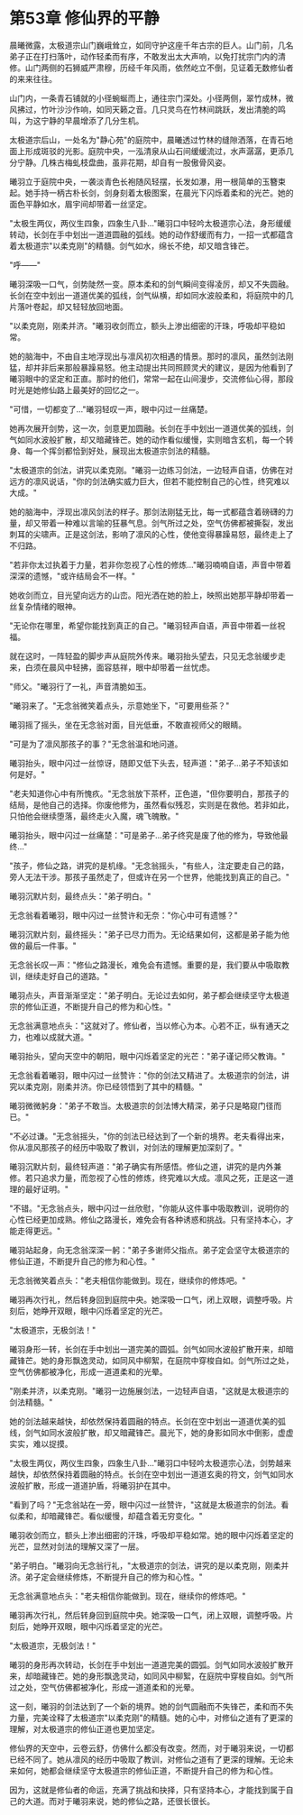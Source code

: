# 第53章 修仙界的平静

晨曦微露，太极道宗山门巍峨耸立，如同守护这座千年古宗的巨人。山门前，几名弟子正在打扫落叶，动作轻柔而有序，不敢发出太大声响，以免打扰宗门内的清修。山门两侧的石狮威严肃穆，历经千年风雨，依然屹立不倒，见证着无数修仙者的来来往往。

山门内，一条青石铺就的小径蜿蜒而上，通往宗门深处。小径两侧，翠竹成林，微风拂过，竹叶沙沙作响，如同天籁之音。几只灵鸟在竹林间跳跃，发出清脆的鸣叫，为这宁静的早晨增添了几分生机。

太极道宗后山，一处名为"静心苑"的庭院中，晨曦透过竹林的缝隙洒落，在青石地面上形成斑驳的光影。庭院中央，一泓清泉从山石间缓缓流过，水声潺潺，更添几分宁静。几株古梅虬枝盘曲，虽非花期，却自有一股傲骨风姿。

曦羽立于庭院中央，一袭淡青色长袍随风轻摆，长发如瀑，用一根简单的玉簪束起。她手持一柄古朴长剑，剑身刻着太极图案，在晨光下闪烁着柔和的光芒。她的面色平静如水，眉宇间却带着一丝坚定。

"太极生两仪，两仪生四象，四象生八卦..."曦羽口中轻吟太极道宗心法，身形缓缓转动，长剑在手中划出一道道圆融的弧线。她的动作舒缓而有力，一招一式都蕴含着太极道宗"以柔克刚"的精髓。剑气如水，绵长不绝，却又暗含锋芒。

"呼——"

曦羽深吸一口气，剑势陡然一变。原本柔和的剑气瞬间变得凌厉，却又不失圆融。长剑在空中划出一道道优美的弧线，剑气纵横，却如同水波般柔和，将庭院中的几片落叶卷起，却又轻轻放回地面。

"以柔克刚，刚柔并济。"曦羽收剑而立，额头上渗出细密的汗珠，呼吸却平稳如常。

她的脑海中，不由自主地浮现出与凛风初次相遇的情景。那时的凛风，虽然剑法刚猛，却并非后来那般暴躁易怒。他主动提出共同照顾灵犬的建议，是因为他看到了曦羽眼中的坚定和正直。那时的他们，常常一起在山间漫步，交流修仙心得，那段时光是她修仙路上最美好的回忆之一。

"可惜，一切都变了..."曦羽轻叹一声，眼中闪过一丝痛楚。

她再次展开剑势，这一次，剑意更加圆融。长剑在手中划出一道道优美的弧线，剑气如同水波般扩散，却又暗藏锋芒。她的动作看似缓慢，实则暗含玄机，每一个转身、每一个挥剑都恰到好处，展现出太极道宗剑法的精髓。

"太极道宗的剑法，讲究以柔克刚。"曦羽一边练习剑法，一边轻声自语，仿佛在对远方的凛风说话，"你的剑法确实威力巨大，但若不能控制自己的心性，终究难以大成。"

她的脑海中，浮现出凛风剑法的样子。那剑法刚猛无比，每一式都蕴含着磅礴的力量，却又带着一种难以言喻的狂暴气息。剑气所过之处，空气仿佛都被撕裂，发出刺耳的尖啸声。正是这剑法，影响了凛风的心性，使他变得暴躁易怒，最终走上了不归路。

"若非你太过执着于力量，若非你忽视了心性的修炼..."曦羽喃喃自语，声音中带着深深的遗憾，"或许结局会不一样。"

她收剑而立，目光望向远方的山峦。阳光洒在她的脸上，映照出她那平静却带着一丝复杂情绪的眼神。

"无论你在哪里，希望你能找到真正的自己。"曦羽轻声自语，声音中带着一丝祝福。

就在这时，一阵轻盈的脚步声从庭院外传来。曦羽抬头望去，只见无念翁缓步走来，白须在晨风中轻拂，面容慈祥，眼中却带着一丝忧虑。

"师父。"曦羽行了一礼，声音清脆如玉。

"曦羽来了。"无念翁微笑着点头，示意她坐下，"可要用些茶？"

曦羽摇了摇头，坐在无念翁对面，目光低垂，不敢直视师父的眼睛。

"可是为了凛风那孩子的事？"无念翁温和地问道。

曦羽抬头，眼中闪过一丝惊讶，随即又低下头去，轻声道："弟子...弟子不知该如何是好。"

"老夫知道你心中有所愧疚。"无念翁放下茶杯，正色道，"但你要明白，那孩子的结局，是他自己的选择。你废他修为，虽然看似残忍，实则是在救他。若非如此，只怕他会继续堕落，最终走火入魔，魂飞魄散。"

曦羽抬头，眼中闪过一丝痛楚："可是弟子...弟子终究是废了他的修为，导致他最终..."

"孩子，修仙之路，讲究的是机缘。"无念翁摇头，"有些人，注定要走自己的路，旁人无法干涉。那孩子虽然走了，但或许在另一个世界，他能找到真正的自己。"

曦羽沉默片刻，最终点头："弟子明白。"

无念翁看着曦羽，眼中闪过一丝赞许和无奈："你心中可有遗憾？"

曦羽沉默片刻，最终摇头："弟子已尽力而为。无论结果如何，这都是弟子能为他做的最后一件事。"

无念翁长叹一声："修仙之路漫长，难免会有遗憾。重要的是，我们要从中吸取教训，继续走好自己的道路。"

曦羽点头，声音渐渐坚定："弟子明白。无论过去如何，弟子都会继续坚守太极道宗的修仙正道，不断提升自己的修为和心性。"

无念翁满意地点头："这就对了。修仙者，当以修心为本。心若不正，纵有通天之力，也难以成就大道。"

曦羽抬头，望向天空中的朝阳，眼中闪烁着坚定的光芒："弟子谨记师父教诲。"

无念翁看着曦羽，眼中闪过一丝赞许："你的剑法又精进了。太极道宗的剑法，讲究以柔克刚，刚柔并济。你已经领悟到了其中的精髓。"

曦羽微微躬身："弟子不敢当。太极道宗的剑法博大精深，弟子只是略窥门径而已。"

"不必过谦。"无念翁摇头，"你的剑法已经达到了一个新的境界。老夫看得出来，你从凛风那孩子的经历中吸取了教训，对剑法的理解更加深刻了。"

曦羽沉默片刻，最终轻声道："弟子确实有所感悟。修仙之道，讲究的是内外兼修。若只追求力量，而忽视了心性的修炼，终究难以大成。凛风之死，正是这一道理的最好证明。"

"不错。"无念翁点头，眼中闪过一丝欣慰，"你能从这件事中吸取教训，说明你的心性已经更加成熟。修仙之路漫长，难免会有各种诱惑和挑战。只有坚持本心，才能走得更远。"

曦羽站起身，向无念翁深深一躬："弟子多谢师父指点。弟子定会坚守太极道宗的修仙正道，不断提升自己的修为和心性。"

无念翁微笑着点头："老夫相信你能做到。现在，继续你的修炼吧。"

曦羽再次行礼，然后转身回到庭院中央。她深吸一口气，闭上双眼，调整呼吸。片刻后，她睁开双眼，眼中闪烁着坚定的光芒。

"太极道宗，无极剑法！"

曦羽身形一转，长剑在手中划出一道完美的圆弧。剑气如同水波般扩散开来，却暗藏锋芒。她的身形飘逸灵动，如同风中柳絮，在庭院中穿梭自如。剑气所过之处，空气仿佛都被净化，形成一道道柔和的光晕。

"刚柔并济，以柔克刚。"曦羽一边施展剑法，一边轻声自语，"这就是太极道宗的剑法精髓。"

她的剑法越来越快，却依然保持着圆融的特点。长剑在空中划出一道道优美的弧线，剑气如同水波般扩散，却又暗藏锋芒。晨光下，她的身影如同水中倒影，虚虚实实，难以捉摸。

"太极生两仪，两仪生四象，四象生八卦..."曦羽口中轻吟太极道宗心法，剑势越来越快，却依然保持着圆融的特点。长剑在空中划出一道道玄奥的符文，剑气如同水波般扩散，形成一道道护盾，将曦羽护在其中。

"看到了吗？"无念翁站在一旁，眼中闪过一丝赞许，"这就是太极道宗的剑法。看似柔和，却暗藏锋芒。看似缓慢，却蕴含着无穷变化。"

曦羽收剑而立，额头上渗出细密的汗珠，呼吸却平稳如常。她的眼中闪烁着坚定的光芒，显然对剑法的理解又深了一层。

"弟子明白。"曦羽向无念翁行礼，"太极道宗的剑法，讲究的是以柔克刚，刚柔并济。弟子定会继续修炼，不断提升自己的修为和心性。"

无念翁满意地点头："老夫相信你能做到。现在，继续你的修炼吧。"

曦羽再次行礼，然后转身回到庭院中央。她深吸一口气，闭上双眼，调整呼吸。片刻后，她睁开双眼，眼中闪烁着坚定的光芒。

"太极道宗，无极剑法！"

曦羽的身形再次转动，长剑在手中划出一道道完美的圆弧。剑气如同水波般扩散开来，却暗藏锋芒。她的身形飘逸灵动，如同风中柳絮，在庭院中穿梭自如。剑气所过之处，空气仿佛都被净化，形成一道道柔和的光晕。

这一刻，曦羽的剑法达到了一个新的境界。她的剑气圆融而不失锋芒，柔和而不失力量，完美诠释了太极道宗"以柔克刚"的精髓。她的心中，对修仙之道有了更深的理解，对太极道宗的修仙正道也更加坚定。

修仙界的天空中，云卷云舒，仿佛什么都没有改变。然而，对于曦羽来说，一切都已经不同了。她从凛风的经历中吸取了教训，对修仙之道有了更深的理解。无论未来如何，她都会继续坚守太极道宗的修仙正道，不断提升自己的修为和心性。

因为，这就是修仙者的命运，充满了挑战和抉择，只有坚持本心，才能找到属于自己的大道。而对于曦羽来说，她的修仙之路，还很长很长。